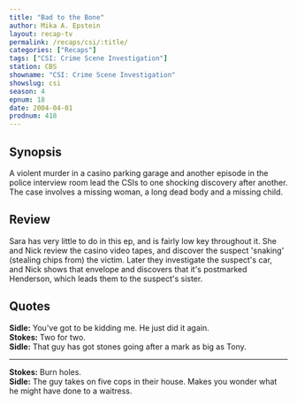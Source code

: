 ```yaml
---
title: "Bad to the Bone"
author: Mika A. Epstein
layout: recap-tv
permalink: /recaps/csi/:title/
categories: ["Recaps"]
tags: ["CSI: Crime Scene Investigation"]
station: CBS
showname: "CSI: Crime Scene Investigation"
showslug: csi
season: 4  
epnum: 18
date: 2004-04-01
prodnum: 418  
---
```


## Synopsis

A violent murder in a casino parking garage and another episode in the police interview room lead the CSIs to one shocking discovery after another. The case involves a missing woman, a long dead body and a missing child.

## Review

Sara has very little to do in this ep, and is fairly low key throughout it. She and Nick review the casino video tapes, and discover the suspect 'snaking' (stealing chips from) the victim. Later they investigate the suspect's car, and Nick shows that envelope and discovers that it's postmarked Henderson, which leads them to the suspect's sister.

## Quotes

**Sidle:** You've got to be kidding me. He just did it again.  
**Stokes:** Two for two.  
**Sidle:** That guy has got stones going after a mark as big as Tony.  

- - -

**Stokes:** Burn holes.  
**Sidle:** The guy takes on five cops in their house. Makes you wonder what he might have done to a waitress.
